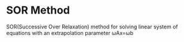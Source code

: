# SOR Method
 SOR(Successive Over Relaxation) method for solving linear system of equations with an extrapolation parameter ωAx=ωb
